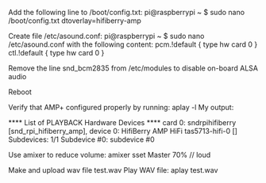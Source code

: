 Add the following line to /boot/config.txt:
pi@raspberrypi ~ $ sudo nano /boot/config.txt
dtoverlay=hifiberry-amp

Create file /etc/asound.conf:
pi@raspberrypi ~ $ sudo nano /etc/asound.conf
with the following content:
pcm.!default  {
 type hw card 0
}
ctl.!default {
 type hw card 0
}

Remove the line
snd_bcm2835
from /etc/modules to disable on-board ALSA audio

Reboot

Verify that AMP+ configured properly by running:
aplay -l
My output:

**** List of PLAYBACK Hardware Devices ****
card 0: sndrpihifiberry [snd_rpi_hifiberry_amp], device 0: HifiBerry AMP HiFi tas5713-hifi-0 []
  Subdevices: 1/1
  Subdevice #0: subdevice #0
  
Use amixer to reduce volume:
amixer sset Master 70% // loud

Make and upload wav file test.wav
Play WAV file:
aplay test.wav


